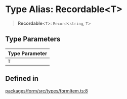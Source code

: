 # Type Alias: Recordable\<T\>

> **Recordable**\<`T`\>: `Record`\<`string`, `T`\>

## Type Parameters

| Type Parameter |
| ------ |
| `T` |

## Defined in

[packages/form/src/types/formItem.ts:8](https://github.com/XiaoPiHong/xph-crud/blob/d0b9ee1cd95d9006c7258527005a916fce797974/packages/form/src/types/formItem.ts#L8)
